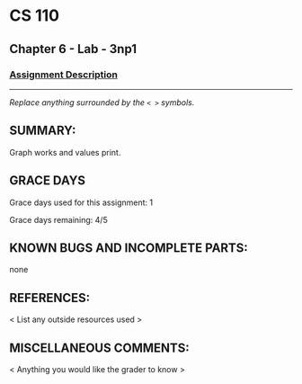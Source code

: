 # CS 110
## Chapter 6 - Lab - 3np1

### [Assignment Description](https://docs.google.com/document/d/1k8qs8vIsvlLiU3KX9Uql6LjVPWp0CBAjo_oArBhH2k4/edit?usp=sharing)

***

_Replace anything surrounded by the `< >` symbols._

## SUMMARY:
 Graph works and values print. 

## GRACE DAYS
Grace days used for this assignment: 1

Grace days remaining: 4/5

## KNOWN BUGS AND INCOMPLETE PARTS:
 none

## REFERENCES:
 < List any outside resources used >

## MISCELLANEOUS COMMENTS:
 < Anything you would like the grader to know >
